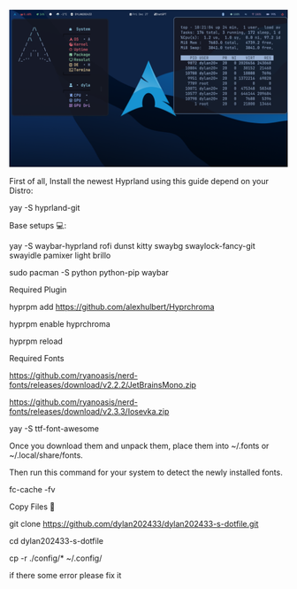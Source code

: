 ![Alt Text](some-cool-hyprland.png)

First of all, Install the newest Hyprland using this guide depend on your Distro:

yay -S hyprland-git

Base setups 💻:

yay -S waybar-hyprland rofi dunst kitty swaybg swaylock-fancy-git swayidle pamixer light brillo

sudo pacman -S python python-pip waybar

Required Plugin

hyprpm add https://github.com/alexhulbert/Hyprchroma

hyprpm enable hyprchroma

hyprpm reload

Required Fonts

https://github.com/ryanoasis/nerd-fonts/releases/download/v2.2.2/JetBrainsMono.zip

https://github.com/ryanoasis/nerd-fonts/releases/download/v2.3.3/Iosevka.zip

yay -S ttf-font-awesome

Once you download them and unpack them, place them into ~/.fonts or ~/.local/share/fonts.

Then run this command for your system to detect the newly installed fonts.

fc-cache -fv

Copy Files 💾

git clone https://github.com/dylan202433/dylan202433-s-dotfile.git

cd dylan202433-s-dotfile

cp -r ./config/* ~/.config/

if there some error please fix it

